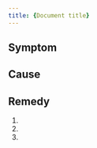 ```yaml
---
title: {Document title}
---
```


<!-- Use this template to write Troubleshooting instructions. You can also use it to document alarm clearing strategies.

For the document file name, follow the pattern `{COMPONENT_ABBRV}-{NUMBER_PER_COMPONENT}-{FILE_NAME}.md`.

As document title, mention the symptom that needs fixing ("Cannot access...") or the error message. To quote an error message, start and end with `'` to escape `"`. for example, `title: '"FAILED" status for created ServiceInstances'`. Do not use the cause as title ("Incompatible version"), because we also want to help users who have no idea about the cause and only know something's not working as expected.

It's good practice to use three standard headlines (like “Condition”, “Cause”, “Remedy”), each might have just one sentence or more as needed. 
-->

## Symptom

<!-- Describe the problem from the user's perspective. Provide an undesirable condition or symptom that the user may want to correct. This could be an error message or an undesirable state.
If the document title fully explains the problem, you don't need this section.
-->

## Cause

<!-- Briefly describe a possible cause for the condition. 

For some conditions, there could be more than one cause-remedy pair. Typically, a cause is immediately followed by its remedy. Multiple cause-remedy pairs can provide a series of successive fall-backs for resolving a condition.

Cause and remedy might occur in combinations other than pairs. It is possible to have:

- Multiple causes with the same remedy
- A single cause with more than one remedy
- A remedy with no known cause
- A cause with no known remedy
 -->

## Remedy

<!-- Provide a solution for the condition. 
If the user needs to execute more than one step, use a numbered list.

If there is more than one remedy for a cause, begin with the simplest one.
-->

1. 
2. 
3. 

